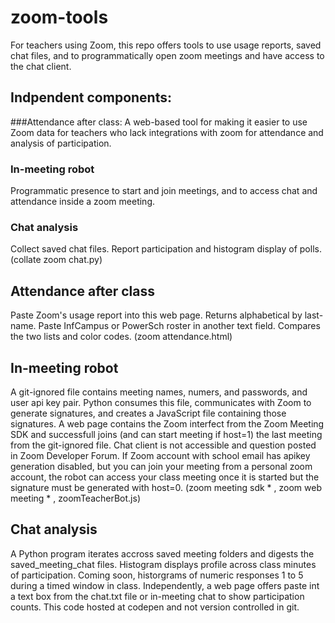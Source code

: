 # zoom-tools

For teachers using Zoom, this repo offers tools to use usage reports, saved chat files, and to programmatically open zoom meetings and have access to the chat client.

## Indpendent components:
###Attendance after class:
A web-based tool for making it easier to use Zoom data for teachers who lack integrations with zoom for attendance and analysis of participation. 

### In-meeting robot
Programmatic presence to start and join meetings, and to access chat and attendance inside a zoom meeting.

### Chat analysis
Collect saved chat files. Report participation and histogram display of polls. (collate zoom chat.py)

## Attendance after class
Paste Zoom's usage report into this web page. Returns alphabetical by last-name. 
Paste InfCampus or PowerSch roster in another text field. Compares the two lists and color codes.
(zoom attendance.html)

## In-meeting robot
A git-ignored file contains meeting names, numers, and passwords, and user api key pair. Python consumes this file, communicates with Zoom to generate signatures, and creates a JavaScript file containing those signatures. A web page contains the Zoom interfect from the Zoom Meeting SDK and successfull joins (and can start meeting if host=1) the last meeting from the git-ignored file. Chat client is not accessible and question posted in Zoom Developer Forum. If Zoom account with school email has apikey generation disabled, but you can join your meeting from a personal zoom account, the robot can access your class meeting once it is started but the signature must be generated with host=0. 
(zoom meeting sdk * , zoom web meeting * , zoomTeacherBot.js)

## Chat analysis
A Python program iterates accross saved meeting folders and digests the saved_meeting_chat files. Histogram displays profile across class minutes of participation. Coming soon, historgrams of numeric responses 1 to 5 during a timed window in class.
Independently, a web page offers paste int a text box from the chat.txt file or in-meeting chat to show participation counts. This code hosted at codepen and not version controlled in git.
